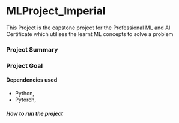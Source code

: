 # MLProject_Imperial
This Project is the capstone project for the Professional ML and AI Certificate which utilises the learnt ML concepts to solve a problem 


### Project Summary

### Project Goal 

#### Dependencies used 
* Python,
* Pytorch, 
##### How to run the project 





